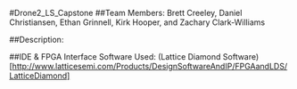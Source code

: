 #Drone2_LS_Capstone
##Team Members: Brett Creeley, Daniel Christiansen, Ethan Grinnell, Kirk Hooper, and Zachary Clark-Williams

##Description:

##IDE & FPGA Interface Software Used:
  (Lattice Diamond Software)[http://www.latticesemi.com/Products/DesignSoftwareAndIP/FPGAandLDS/LatticeDiamond]<br>

